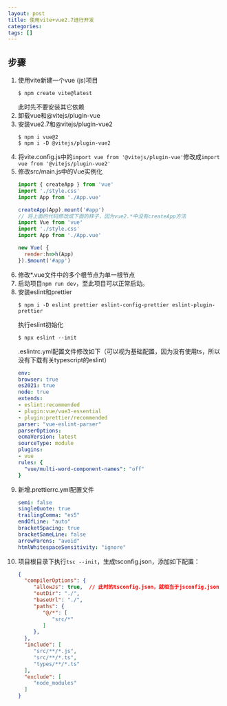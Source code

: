 ```yaml
---
layout: post
title: 使用vite+vue2.7进行开发
categories: 
tags: []
---
```


## 步骤
1. 使用vite新建一个vue (js)项目
   ```shell
   $ npm create vite@latest
   ```
   此时先不要安装其它依赖
2. 卸载vue和@vitejs/plugin-vue
3. 安装vue2.7和@vitejs/plugin-vue2
   ```shell
   $ npm i vue@2
   $ npm i -D @vitejs/plugin-vue2
   ```
4. 将vite.config.js中的```import vue from '@vitejs/plugin-vue'```修改成```import vue from '@vitejs/plugin-vue2'```
5. 修改src/main.js中的Vue实例化
   ```js
   import { createApp } from 'vue'
   import './style.css'
   import App from './App.vue'

   createApp(App).mount('#app')
   // 将上面的代码修改成下面的样子，因为vue2.*中没有createApp方法
   import Vue from 'vue'
   import './style.css'
   import App from './App.vue'

   new Vue( {
     render:h=>h(App)
   }).$mount('#app')
   ```
6. 修改*.vue文件中的多个根节点为单一根节点
7. 启动项目```npm run dev```，至此项目可以正常启动。
8. 安装eslint和prettier
   ```shell
   $ npm i -D eslint prettier eslint-config-prettier eslint-plugin-prettier
   ```
   执行eslint初始化
   ```shell
   $ npx eslint --init
   ```
   .eslintrc.yml配置文件修改如下（可以视为基础配置，因为没有使用ts，所以没有下载有关typescript的eslint）
   ```yaml
   env:
   browser: true
   es2021: true
   node: true
   extends:
   - eslint:recommended
   - plugin:vue/vue3-essential
   - plugin:prettier/recommended
   parser: "vue-eslint-parser"
   parserOptions:
   ecmaVersion: latest
   sourceType: module
   plugins:
   - vue
   rules: {
     "vue/multi-word-component-names": "off"
   }
   ```
9. 新增.prettierrc.yml配置文件
   ```yaml
   semi: false
   singleQuote: true
   trailingComma: "es5"
   endOfLine: "auto"
   bracketSpacing: true
   bracketSameLine: false
   arrowParens: "avoid"
   htmlWhitespaceSensitivity: "ignore"
   ```
10. 项目根目录下执行```tsc --init```，生成tsconfig.json，添加如下配置：
    ```json
    {
      "compilerOptions": {
         "allowJs": true,  // 此时的tsconfig.json，就相当于jsconfig.json
         "outDir": "./",
         "baseUrl": "./",
         "paths": {
            "@/*": [
               "src/*"
            ]
         }, 
      },
      "include": [
         "src/**/*.js",
         "src/**/*.ts",
         "types/**/*.ts"
      ],
      "exclude": [
         "node_modules"
      ]
    }
    ```